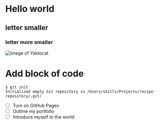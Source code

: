 # Hello world
## letter smaller
### letter more smaller
![Image of Yaktocat](https://octodex.github.com/images/yaktocat.png)

# Add block of code
```
$ git init
Initialized empty Git repository in /Users/skills/Projects/recipe-repository/.git/
```

- [ ] Turn on GitHub Pages
- [ ] Outline my portfolio
- [ ] Introduce myself to the world

